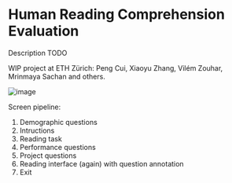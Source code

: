 # Human Reading Comprehension Evaluation

Description TODO

WIP project at ETH Zürich: Peng Cui, Xiaoyu Zhang, Vilém Zouhar, Mrinmaya Sachan and others.

![image](https://github.com/zouharvi/reading-comprehension-help/assets/7661193/a1c8d0d5-5327-4b53-8f71-a034a2d53347)


Screen pipeline:
1. Demographic questions
2. Intructions
3. Reading task
4. Performance questions
5. Project questions
6. Reading interface (again) with question annotation
7. Exit
